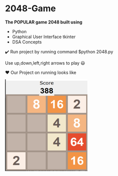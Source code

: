 # 2048-Game

**The POPULAR game 2048 built using**
* Python
* Graphical User Interface tkinter
* DSA Concepts


✔️ Run project by running command $python 2048.py


Use up,down,left,right arrows to play :smiley:


:heart: Our Project on running looks like 


<img src="./img.png" width="270" height="300">


